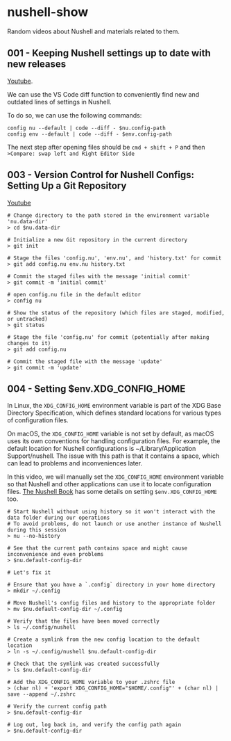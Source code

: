 # nushell-show

Random videos about Nushell and materials related to them.

## 001 - Keeping Nushell settings up to date with new releases

[Youtube](https://youtu.be/OqJ4nFE46Eg).

We can use the VS Code diff function to conveniently find new and outdated lines of settings in Nushell.

To do so, we can use the following commands:
```
config nu --default | code --diff - $nu.config-path
config env --default | code --diff - $env.config-path
```

The next step after opening files should be `cmd + shift + P` and then `>Compare: swap left and Right Editor Side`

## 003 - Version Control for Nushell Configs: Setting Up a Git Repository

[Youtube](https://youtu.be/vZh5XZsEjtE?si=OJYfDOVNb6kTqgJ8)

```nu
# Change directory to the path stored in the environment variable 'nu.data-dir'
> cd $nu.data-dir

# Initialize a new Git repository in the current directory
> git init

# Stage the files 'config.nu', 'env.nu', and 'history.txt' for commit
> git add config.nu env.nu history.txt

# Commit the staged files with the message 'initial commit'
> git commit -m 'initial commit'

# open config.nu file in the default editor
> config nu

# Show the status of the repository (which files are staged, modified, or untracked)
> git status

# Stage the file 'config.nu' for commit (potentially after making changes to it)
> git add config.nu

# Commit the staged file with the message 'update'
> git commit -m 'update'

```

## 004 - Setting $env.XDG_CONFIG_HOME

In Linux, the `XDG_CONFIG_HOME` environment variable is part of the XDG Base Directory Specification, which defines standard locations for various types of configuration files.

On macOS, the `XDG_CONFIG_HOME` variable is not set by default, as macOS uses its own conventions for handling configuration files. For example, the default location for Nushell configurations is ~/Library/Application Support/nushell. The issue with this path is that it contains a space, which can lead to problems and inconveniences later.

In this video, we will manually set the `XDG_CONFIG_HOME` environment variable so that Nushell and other applications can use it to locate configuration files.
[The Nushell Book](https://www.nushell.sh/book/configuration.html) has some details on setting `$env.XDG_CONFIG_HOME` too.

```nu
# Start Nushell without using history so it won't interact with the data folder during our operations
# To avoid problems, do not launch or use another instance of Nushell during this session
> nu --no-history

# See that the current path contains space and might cause inconvenience and even problems
> $nu.default-config-dir

# Let's fix it

# Ensure that you have a `.config` directory in your home directory
> mkdir ~/.config

# Move Nushell's config files and history to the appropriate folder
> mv $nu.default-config-dir ~/.config

# Verify that the files have been moved correctly
> ls ~/.config/nushell

# Create a symlink from the new config location to the default location
> ln -s ~/.config/nushell $nu.default-config-dir

# Check that the symlink was created successfully
> ls $nu.default-config-dir

# Add the XDG_CONFIG_HOME variable to your .zshrc file
> (char nl) + 'export XDG_CONFIG_HOME="$HOME/.config"' + (char nl) | save --append ~/.zshrc

# Verify the current config path
> $nu.default-config-dir

# Log out, log back in, and verify the config path again
> $nu.default-config-dir

```
